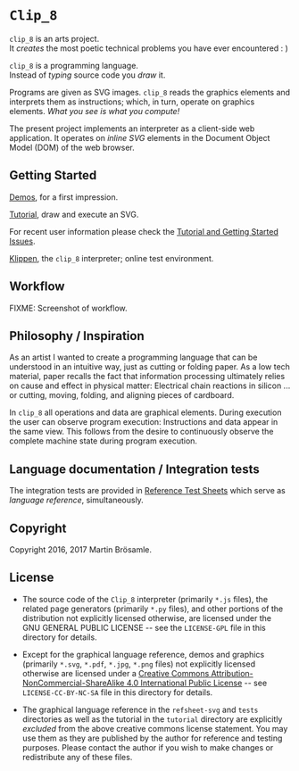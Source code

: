 
`Clip_8`
========

`clip_8` is an arts project.  
It _creates_ the most poetic technical problems you have ever encountered : )

`clip_8` is a programming language.  
Instead of _typing_ source code you _draw_ it.

Programs are given as SVG images. `clip_8` reads the graphics elements and interprets them as instructions; which, in turn, operate on graphics elements. _What you see is what you compute!_

The present project implements an interpreter as a client-side web application. It operates on _inline SVG_ elements in the Document Object Model (DOM) of the web browser.


Getting Started
---------------

[Demos](https://broesamle.github.io/clip_8/demos/), for a first impression.

[Tutorial](https://broesamle.github.io/clip_8/tutorial/), draw and execute an SVG.

For recent user information please check the [Tutorial and Getting Started Issues](https://github.com/broesamle/clip_8/labels/Tutorial%20%2B%20Getting%20Started).

[Klippen](https://broesamle.github.io/clip_8/tutorial/klippen.html), the `clip_8` interpreter; online test environment.


Workflow
--------

FIXME: Screenshot of workflow.


Philosophy / Inspiration
------------------------

As an artist I wanted to create a programming language that can be understood in an intuitive way, just as cutting or folding paper.
As a low tech material, paper recalls the fact that information processing ultimately relies on cause and effect in physical matter:
Electrical chain reactions in silicon ... or cutting, moving, folding, and aligning pieces of cardboard.

In `clip_8` all operations and data are graphical elements. During execution the user can observe program execution: Instructions and data appear in the same view. This follows from the desire to continuously observe the complete machine state during program execution.


Language documentation / Integration tests
------------------------------------------

The integration tests are provided in [Reference Test Sheets](https://broesamle.github.io/clip_8/tests/) which serve as _language reference_, simultaneously.


Copyright
---------

Copyright 2016, 2017 Martin Brösamle.


License
-------

+ The source code of the `Clip_8` interpreter (primarily `*.js` files), the related page generators (primarily `*.py` files), and other portions of the distribution not explicitly licensed otherwise, are licensed under the GNU GENERAL PUBLIC LICENSE -- see the `LICENSE-GPL` file in this directory for details.

+ Except for the graphical language reference, demos and graphics (primarily `*.svg`, `*.pdf`, `*.jpg`, `*.png` files) not explicitly licensed otherwise are licensed under a [Creative Commons Attribution-NonCommercial-ShareAlike 4.0 International Public License](https://creativecommons.org/licenses/by-nc-sa/4.0/legalcode) -- see `LICENSE-CC-BY-NC-SA` file in this directory for details.

+ The graphical language reference in the `refsheet-svg` and `tests` directories as well as the tutorial in the `tutorial` directory are explicitly *excluded* from the above creative commons license statement. You may use them as they are published by the author for
reference and testing purposes. Please contact the author if you wish to make changes or redistribute any of these files.

